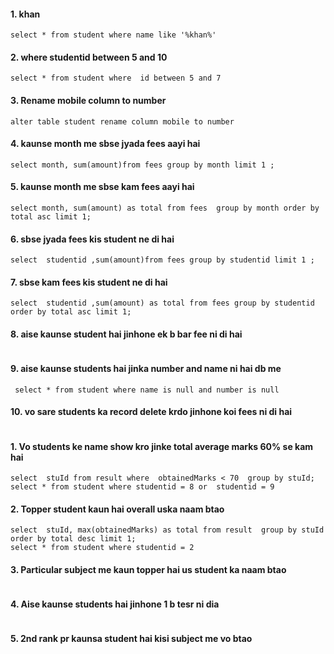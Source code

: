 #### 1. khan
```
select * from student where name like '%khan%'

```

#### 2. where studentid between 5 and 10
```
select * from student where  id between 5 and 7 

```
#### 3. Rename mobile column to number
```
alter table student rename column mobile to number

```
#### 4. kaunse month me sbse jyada fees aayi hai
```
select month, sum(amount)from fees group by month limit 1 ;

```
#### 5. kaunse month me sbse kam fees aayi hai
```
select month, sum(amount) as total from fees  group by month order by total asc limit 1;

```
#### 6. sbse jyada fees kis student ne di hai
```
select  studentid ,sum(amount)from fees group by studentid limit 1 ;
```
#### 7. sbse kam fees kis student ne di hai
```
select  studentid ,sum(amount) as total from fees group by studentid  order by total asc limit 1;

```
#### 8. aise kaunse student hai jinhone ek b bar fee ni di hai
```

```
#### 9. aise kaunse students hai jinka number and name ni hai db me
```
 select * from student where name is null and number is null 

```
#### 10. vo sare students ka record delete krdo jinhone koi fees ni di hai
```

```

 

#### 1. Vo students ke name show kro jinke total average marks 60% se kam hai
```
select  stuId from result where  obtainedMarks < 70  group by stuId;
select * from student where studentid = 8 or  studentid = 9

```

#### 2. Topper student kaun hai overall uska naam btao
```
select  stuId, max(obtainedMarks) as total from result  group by stuId order by total desc limit 1;
select * from student where studentid = 2
```

#### 3. Particular subject me kaun topper hai us student ka naam btao
```

```

#### 4. Aise kaunse students hai jinhone 1 b tesr ni dia
```

```

#### 5. 2nd rank pr kaunsa student hai kisi subject me vo btao
```

```










 